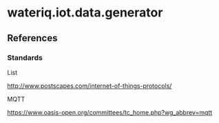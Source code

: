 # wateriq.iot.data.generator

## References

### Standards

List

http://www.postscapes.com/internet-of-things-protocols/

MQTT

https://www.oasis-open.org/committees/tc_home.php?wg_abbrev=mqtt